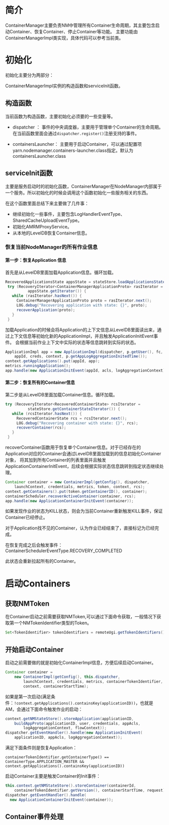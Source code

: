 
# 简介
ContainerManager主要负责NM中管理所有Container生命周期，其主要包含启动Container、恢复Container、停止Container等功能。
主要功能由ContainerManagerImpl类实现，具体代码可以参考当前类。

# 初始化

初始化主要分为两部分：

ContainerManagerImpl实例的构造函数和serviceInit函数。

## 构造函数
当前函数为构造函数，主要初始化必须要的一些变量等。

- dispatcher ： 事件的中央调度器，主要用于管理单个Container的生命周期。在当前函数里面会通过`dispatcher.register()`注册支持的事件。

- containersLauncher： 主要用于启动Container，可以通过配置项yarn.nodemanager.containers-launcher.class指定。默认为containersLauncher.class


## serviceInit函数

主要是服务启动时的初始化函数，ContainerManager在NodeManager内部属于一个服务。所以初始化的时候会调用这个函数初始化一些服务相关的东西。

在这个函数里面总结下来主要做了几件事：
- 继续初始化一些事件，主要包含LogHandlerEventType、SharedCacheUploadEventType。
- 初始化AMRMProxyService。
- 从本地的LevelDB恢复Container信息。

### 恢复当前NodeManager的所有作业信息


#### 第一步：恢复Application 信息

首先是从LevelDB里面加载Application信息。循环加载。

```java
RecoveredApplicationsState appsState = stateStore.loadApplicationsState();
 try (RecoveryIterator<ContainerManagerApplicationProto> rasIterator =
          appsState.getIterator()) {
   while (rasIterator.hasNext()) {
     ContainerManagerApplicationProto proto = rasIterator.next();
     LOG.debug("Recovering application with state: {}", proto);
     recoverApplication(proto);
   }
 }
```

加载Application的时候会将Application的上下文信息从LevelDB里面读出来，通过上下文信息等初始化新的ApplicationImpl，并且触发ApplicationInitEvent事件。
会根据当前作业上下文中实际的状态等信息跳转到实际的状态。

```java
ApplicationImpl app = new ApplicationImpl(dispatcher, p.getUser(), fc,
    appId, creds, context, p.getAppLogAggregationInitedTime());
context.getApplications().put(appId, app);
metrics.runningApplication();
app.handle(new ApplicationInitEvent(appId, acls, logAggregationContext));
```

#### 第二步：恢复所有的Container信息

第二步是从LevelDB里面加载Container信息。循环加载。

```java
try (RecoveryIterator<RecoveredContainerState> rcsIterator =
          stateStore.getContainerStateIterator()) {
   while (rcsIterator.hasNext()) {
     RecoveredContainerState rcs = rcsIterator.next();
     LOG.debug("Recovering container with state: {}", rcs);
     recoverContainer(rcs);
   }
 }
```

recoverContainer函数用于恢复单个Container信息。对于已经存在的Application对应的Container会通过LevelDB里面加载到的信息初始化Container对象，
将其加到所有Container的列表里面并且触发ApplicationContainerInitEvent，后续会根据实际状态信息跳转到指定状态继续处理。

```java
Container container = new ContainerImpl(getConfig(), dispatcher,
    launchContext, credentials, metrics, token, context, rcs);
context.getContainers().put(token.getContainerID(), container);
containerScheduler.recoverActiveContainer(container, rcs);
app.handle(new ApplicationContainerInitEvent(container));
```

如果发现作业的状态为KILL状态，则会为当前Container重新触发KILL事件，保证Container已经停止。

对于Application找不见的Container，认为作业已经结束了，直接标记为已经完成。


在恢复完成之后会触发事件： ContainerSchedulerEventType.RECOVERY_COMPLETED

此状态会重新拉起所有的Container。


# 启动Containers 

## 获取NMToken

在Container启动之前需要获取NMToken,可以通过下面命令获取，一般情况下获取第一个NMTokenIdentifier类型的Token。

```java
Set<TokenIdentifier> tokenIdentifiers = remoteUgi.getTokenIdentifiers();
```

## 开始启动Container 

启动之前需要做的就是初始化ContainerImpl信息，方便后续启动Container。

```java
Container container =
    new ContainerImpl(getConfig(), this.dispatcher,
        launchContext, credentials, metrics, containerTokenIdentifier,
        context, containerStartTime);

```

如果是第一次启动(满足条件：`!context.getApplications().containsKey(applicationID))`，也就是AM，会通过下面命令触发作业的启动：

```java
context.getNMStateStore().storeApplication(applicationID,
    buildAppProto(applicationID, user, credentials, appAcls,
        logAggregationContext, flowContext));
dispatcher.getEventHandler().handle(new ApplicationInitEvent(
    applicationID, appAcls, logAggregationContext));
```

满足下面条件则是恢复Application：

`containerTokenIdentifier.getContainerType() == ContainerType.APPLICATION_MASTER && context.getApplications().containsKey(applicationID))`

启动Container主要是触发Container的Init事件：

```java
this.context.getNMStateStore().storeContainer(containerId,
    containerTokenIdentifier.getVersion(), containerStartTime, request);
dispatcher.getEventHandler().handle(
  new ApplicationContainerInitEvent(container));
```

## Container事件处理



